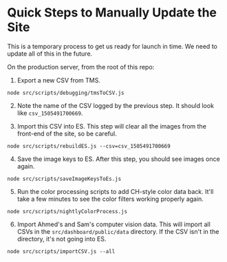 # Quick Steps to Manually Update the Site

This is a temporary process to get us ready for launch in time. We need to update all of this in the future.

On the production server, from the root of this repo:

1. Export a new CSV from TMS.
```
node src/scripts/debugging/tmsToCSV.js
```
2. Note the name of the CSV logged by the previous step. It should look like `csv_1505491700669`.

3. Import this CSV into ES. This step will clear all the images from the front-end of the site, so be careful.
```
node src/scripts/rebuildES.js --csv=csv_1505491700669
```
4. Save the image keys to ES. After this step, you should see images once again.
```
node src/scripts/saveImageKeysToEs.js
```
5. Run the color processing scripts to add CH-style color data back. It'll take a few minutes to see the color filters working properly again.
```
node src/scripts/nightlyColorProcess.js
```
6. Import Ahmed's and Sam's computer vision data. This will import all CSVs in the `src/dashboard/public/data` directory. If the CSV isn't in the directory, it's not going into ES.
```
node src/scripts/importCSV.js --all
```

